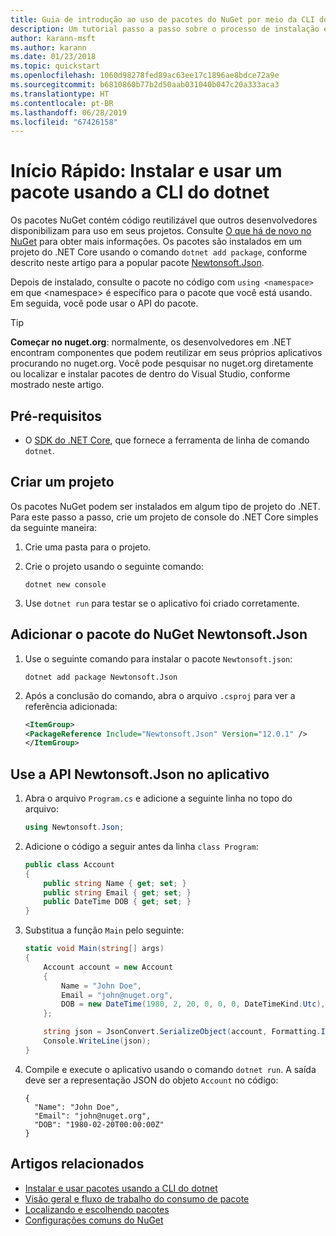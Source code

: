 ```yaml
---
title: Guia de introdução ao uso de pacotes do NuGet por meio da CLI do dotnet
description: Um tutorial passo a passo sobre o processo de instalação e uso de um pacote NuGet em um projeto .NET Core.
author: karann-msft
ms.author: karann
ms.date: 01/23/2018
ms.topic: quickstart
ms.openlocfilehash: 1060d98278fed89ac63ee17c1896ae8bdce72a9e
ms.sourcegitcommit: b6810860b77b2d50aab031040b047c20a333aca3
ms.translationtype: HT
ms.contentlocale: pt-BR
ms.lasthandoff: 06/28/2019
ms.locfileid: "67426158"
---
```

# <a name="quickstart-install-and-use-a-package-using-the-dotnet-cli"></a>Início Rápido: Instalar e usar um pacote usando a CLI do dotnet

Os pacotes NuGet contém código reutilizável que outros desenvolvedores disponibilizam para uso em seus projetos. Consulte [O que há de novo no NuGet](../What-is-NuGet.md) para obter mais informações. Os pacotes são instalados em um projeto do .NET Core usando o comando `dotnet add package`, conforme descrito neste artigo para a popular pacote [Newtonsoft.Json](https://www.nuget.org/packages/Newtonsoft.Json/).

Depois de instalado, consulte o pacote no código com `using <namespace>` em que \<namespace\> é específico para o pacote que você está usando. Em seguida, você pode usar o API do pacote.

> [!Tip]
> **Começar no nuget.org**: normalmente, os desenvolvedores em .NET encontram componentes que podem reutilizar em seus próprios aplicativos procurando no nuget.org. Você pode pesquisar no nuget.org diretamente ou localizar e instalar pacotes de dentro do Visual Studio, conforme mostrado neste artigo.

## <a name="prerequisites"></a>Pré-requisitos

- O [SDK do .NET Core](https://www.microsoft.com/net/download/), que fornece a ferramenta de linha de comando `dotnet`.

## <a name="create-a-project"></a>Criar um projeto

Os pacotes NuGet podem ser instalados em algum tipo de projeto do .NET. Para este passo a passo, crie um projeto de console do .NET Core simples da seguinte maneira:

1. Crie uma pasta para o projeto.

1. Crie o projeto usando o seguinte comando:

    ```cli
    dotnet new console
    ```

1. Use `dotnet run` para testar se o aplicativo foi criado corretamente.

## <a name="add-the-newtonsoftjson-nuget-package"></a>Adicionar o pacote do NuGet Newtonsoft.Json

1. Use o seguinte comando para instalar o pacote `Newtonsoft.json`:

    ```cli
    dotnet add package Newtonsoft.Json
    ```

2. Após a conclusão do comando, abra o arquivo `.csproj` para ver a referência adicionada:

    ```xml
   <ItemGroup>
    <PackageReference Include="Newtonsoft.Json" Version="12.0.1" />
   </ItemGroup>
    ```

## <a name="use-the-newtonsoftjson-api-in-the-app"></a>Use a API Newtonsoft.Json no aplicativo

1. Abra o arquivo `Program.cs` e adicione a seguinte linha no topo do arquivo:

    ```cs
    using Newtonsoft.Json;
    ```

1. Adicione o código a seguir antes da linha `class Program`:

    ```cs
    public class Account
    {
        public string Name { get; set; }
        public string Email { get; set; }
        public DateTime DOB { get; set; }
    }
    ```

1. Substitua a função `Main` pelo seguinte:

    ```cs
    static void Main(string[] args)
    {
        Account account = new Account
        {
            Name = "John Doe",
            Email = "john@nuget.org",
            DOB = new DateTime(1980, 2, 20, 0, 0, 0, DateTimeKind.Utc),
        };

        string json = JsonConvert.SerializeObject(account, Formatting.Indented);
        Console.WriteLine(json);
    }
    ```

1. Compile e execute o aplicativo usando o comando `dotnet run`. A saída deve ser a representação JSON do objeto `Account` no código:

    ```output
    {
      "Name": "John Doe",
      "Email": "john@nuget.org",
      "DOB": "1980-02-20T00:00:00Z"
    }
    ```

## <a name="related-articles"></a>Artigos relacionados

- [Instalar e usar pacotes usando a CLI do dotnet](../consume-packages/install-use-packages-dotnet-cli.md)
- [Visão geral e fluxo de trabalho do consumo de pacote](../consume-packages/overview-and-workflow.md)
- [Localizando e escolhendo pacotes](../consume-packages/finding-and-choosing-packages.md)
- [Configurações comuns do NuGet](../consume-packages/configuring-nuget-behavior.md)

